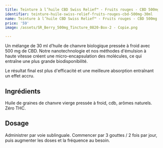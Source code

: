 ```yaml
---
title: Teinture à l’huile CBD Swiss Relief™ - Fruits rouges - CBD 500mg / 30mL
identifier: teinture-huile-swiss-relief-fruits-rouges-cbd-500mg-30ml
name: Teinture à l’huile CBD Swiss Relief™ - Fruits rouges - CBD 500mg / 30mL
price: '59'
image: /assets/SR_Berry_500mg_Tincture_0820-Box-2 - Copie.png

---
```

Un mélange de 30 ml d’huile de chanvre biologique pressée à froid avec 500 mg de CBD. Notre nanotechnologie et nos méthodes d'émulsion à haute vitesse créent une micro-encapsulation des molécules, ce qui entraîne une plus grande biodisponibilité.

<!-- more -->

Le résultat final est plus d'efficacité et une meilleure absorption entraînant un effet accru.

## Ingrédients

Huile de graines de chanvre vierge pressée à froid, cdb, arômes naturels. Zéro THC.

## Dosage

Administrer par voie sublinguale. Commencer par 3 gouttes / 2 fois par jour, puis augmenter les doses et la fréquence au besoin.

